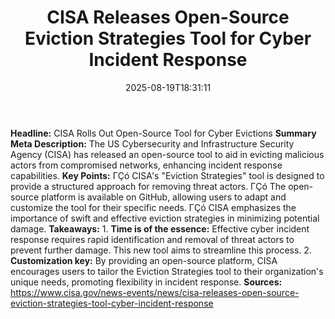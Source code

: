 ﻿---
title: "CISA Releases Open-Source Eviction Strategies Tool for Cyber Incident Response"
date: "2025-08-19T18:31:11"
category: "Markets"
summary: ""
slug: "cisa releases opensource eviction strategies tool for cyber "
source_urls:
  - "https://www.cisa.gov/news-events/news/cisa-releases-open-source-eviction-strategies-tool-cyber-incident-response"
seo:
  title: "CISA Releases Open-Source Eviction Strategies Tool for Cyber Incident Response | Hash n Hedge"
  description: ""
  keywords: ["news", "markets", "brief"]
---
**Headline:** CISA Rolls Out Open-Source Tool for Cyber Evictions  **Summary Meta Description:** The US Cybersecurity and Infrastructure Security Agency (CISA) has released an open-source tool to aid in evicting malicious actors from compromised networks, enhancing incident response capabilities.  **Key Points:**  ΓÇó CISA's "Eviction Strategies" tool is designed to provide a structured approach for removing threat actors. ΓÇó The open-source platform is available on GitHub, allowing users to adapt and customize the tool for their specific needs. ΓÇó CISA emphasizes the importance of swift and effective eviction strategies in minimizing potential damage.  **Takeaways:**  1. **Time is of the essence:** Effective cyber incident response requires rapid identification and removal of threat actors to prevent further damage. This new tool aims to streamline this process. 2. **Customization key:** By providing an open-source platform, CISA encourages users to tailor the Eviction Strategies tool to their organization's unique needs, promoting flexibility in incident response.  **Sources:** https://www.cisa.gov/news-events/news/cisa-releases-open-source-eviction-strategies-tool-cyber-incident-response 
